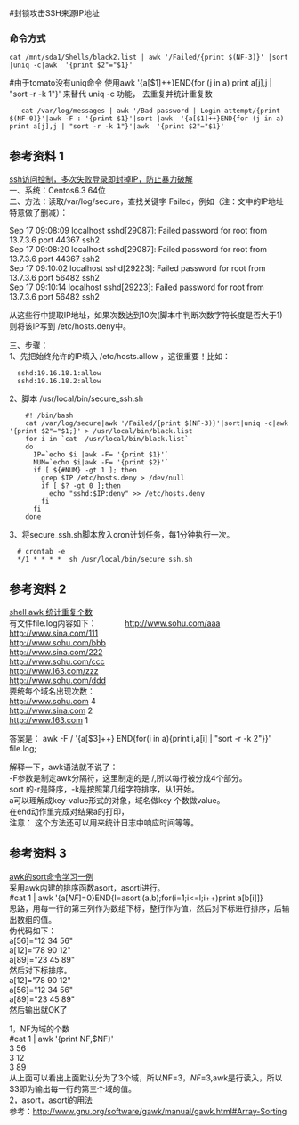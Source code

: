 #封锁攻击SSH来源IP地址

### 命令方式
       
    cat /mnt/sda1/Shells/black2.list | awk '/Failed/{print $(NF-3)}' |sort |uniq -c|awk  '{print $2"="$1}'  


  #由于tomato没有uniq命令 使用awk  '{a[$1]++}END{for (j in a) print a[j],j | "sort -r -k 1"}' 来替代 uniq -c 功能， 去重复并统计重复数     
  
       cat /var/log/messages | awk '/Bad password | Login attempt/{print $(NF-0)}'|awk -F : '{print $1}'|sort |awk  '{a[$1]++}END{for (j in a) print a[j],j | "sort -r -k 1"}'|awk  '{print $2"="$1}'  
  
  
## 参考资料 1
[ssh访问控制，多次失败登录即封掉IP，防止暴力破解](http://www.cnblogs.com/panblack/p/secure_ssh_auto_block.html)          
一、系统：Centos6.3 64位   
二、方法：读取/var/log/secure，查找关键字 Failed，例如（注：文中的IP地址特意做了删减）：    
      
Sep 17 09:08:09 localhost sshd[29087]: Failed password for root from 13.7.3.6 port 44367 ssh2             
Sep 17 09:08:20 localhost sshd[29087]: Failed password for root from 13.7.3.6 port 44367 ssh2            
Sep 17 09:10:02 localhost sshd[29223]: Failed password for root from 13.7.3.6 port 56482 ssh2             
Sep 17 09:10:14 localhost sshd[29223]: Failed password for root from 13.7.3.6 port 56482 ssh2            
         
从这些行中提取IP地址，如果次数达到10次(脚本中判断次数字符长度是否大于1)则将该IP写到 /etc/hosts.deny中。          
          
三、步骤：         
1、先把始终允许的IP填入 /etc/hosts.allow ，这很重要！比如：    
   
      sshd:19.16.18.1:allow            
      sshd:19.16.18.2:allow                
2、脚本 /usr/local/bin/secure_ssh.sh             
                    
        #! /bin/bash
        cat /var/log/secure|awk '/Failed/{print $(NF-3)}'|sort|uniq -c|awk '{print $2"="$1;}' > /usr/local/bin/black.list
        for i in `cat  /usr/local/bin/black.list`
        do
          IP=`echo $i |awk -F= '{print $1}'`
          NUM=`echo $i|awk -F= '{print $2}'`
          if [ ${#NUM} -gt 1 ]; then
            grep $IP /etc/hosts.deny > /dev/null
            if [ $? -gt 0 ];then
              echo "sshd:$IP:deny" >> /etc/hosts.deny
            fi
          fi
        done
        
 3、将secure_ssh.sh脚本放入cron计划任务，每1分钟执行一次。           
       
      # crontab -e
      */1 * * * *  sh /usr/local/bin/secure_ssh.sh
      
## 参考资料 2   
[shell awk 统计重复个数](http://leichenlei.iteye.com/blog/1676649)                
有文件file.log内容如下：            
http://www.sohu.com/aaa        
http://www.sina.com/111                
http://www.sohu.com/bbb                
http://www.sina.com/222             
http://www.sohu.com/ccc           
http://www.163.com/zzz         
http://www.sohu.com/ddd           
要统每个域名出现次数：               
http://www.sohu.com 4               
http://www.sina.com 2                 
http://www.163.com 1              
              
答案是：  awk -F / '{a[$3]++} END{for(i in a){print i,a[i] | "sort -r -k 2"}}' file.log;             
            
解释一下，awk语法就不说了：            
-F参数是制定awk分隔符，这里制定的是 /,所以每行被分成4个部分。             
sort 的-r是降序，-k是按照第几组字符排序，从1开始。              
a可以理解成key-value形式的对象，域名做key 个数做value。            
在end动作里完成对结果a的打印，         
注意： 这个方法还可以用来统计日志中响应时间等等。    
    
## 参考资料 3
[awk的sort命令学习一例](http://liran728729.blog.51cto.com/2505117/1152213)    
采用awk内建的排序函数asort，asorti进行。             
#cat 1 | awk '{a[$NF]=$0}END{l=asorti(a,b);for(i=1;i<=l;i++)print a[b[i]]}            
思路，用每一行的第三列作为数组下标，整行作为值，然后对下标进行排序，后输出数组的值。                   
伪代码如下：             
a[56]="12 34 56"            
a[12]="78 90 12"              
a[89]="23 45 89"    
然后对下标排序。          
a[12]="78 90 12"       
a[56]="12 34 56"                   
a[89]="23 45 89"                   
然后输出就OK了            
            
1，NF为域的个数       
#cat 1 | awk '{print NF,$NF}'           
3 56       
3 12                     
3 89             
从上面可以看出上面默认分为了3个域，所以NF=3，$NF=$3,awk是行读入，所以$3即为输出每一行的第三个域的值。         
2，asort，asorti的用法           
参考：http://www.gnu.org/software/gawk/manual/gawk.html#Array-Sorting           



